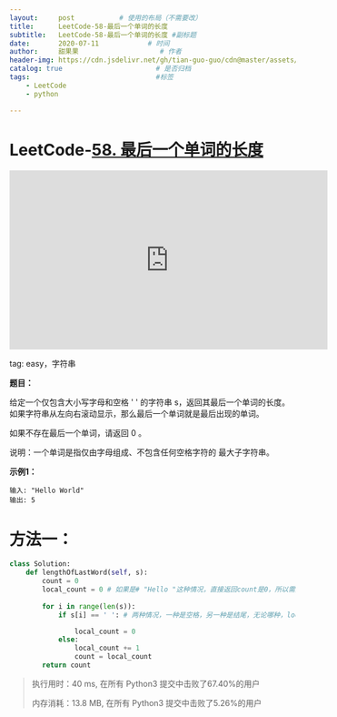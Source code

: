```yaml
---
layout:     post           # 使用的布局（不需要改）
title:      LeetCode-58-最后一个单词的长度
subtitle:   LeetCode-58-最后一个单词的长度 #副标题
date:       2020-07-11            # 时间
author:     甜果果                    # 作者
header-img: https://cdn.jsdelivr.net/gh/tian-guo-guo/cdn@master/assets/picgoimg/20200701171155.png  #背景图片
catalog: true                       # 是否归档
tags:                               #标签
    - LeetCode
    - python

---
```


# LeetCode-[58. 最后一个单词的长度](https://leetcode-cn.com/problems/length-of-last-word/)

<iframe width="560" height="315" src="https://www.youtube.com/embed/L1Gm5SWFDhs" frameborder="0" allow="accelerometer; autoplay; encrypted-media; gyroscope; picture-in-picture" allowfullscreen></iframe>

tag: easy，字符串

**题目：**

给定一个仅包含大小写字母和空格 ' ' 的字符串 s，返回其最后一个单词的长度。如果字符串从左向右滚动显示，那么最后一个单词就是最后出现的单词。

如果不存在最后一个单词，请返回 0 。

说明：一个单词是指仅由字母组成、不包含任何空格字符的 最大子字符串。

**示例1：**

```
输入: "Hello World"
输出: 5
```

# 方法一：

```python
class Solution:
    def lengthOfLastWord(self, s):
        count = 0 
        local_count = 0 # 如果是# "Hello "这种情况，直接返回count是0，所以需要一个局部变量来记录
        
        for i in range(len(s)):
            if s[i] == ' ': # 两种情况，一种是空格，另一种是结尾，无论哪种，local_count都要归于0

                local_count = 0
            else:
                local_count += 1
                count = local_count
        return count
```

>执行用时：40 ms, 在所有 Python3 提交中击败了67.40%的用户
>
>内存消耗：13.8 MB, 在所有 Python3 提交中击败了5.26%的用户